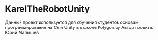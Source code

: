 # KarelTheRobotUnity

Данный проект используется для обучения студентов основам программирования на C# и Unity в в школе Polygon.by
Автор проекта: Юрий Малышев
